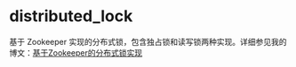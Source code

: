 # distributed_lock
基于 Zookeeper 实现的分布式锁，包含独占锁和读写锁两种实现。详细参见我的博文：[基于Zookeeper的分布式锁实现](https://segmentfault.com/a/1190000010895869)
